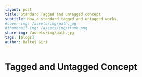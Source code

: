 ```yaml
---
layout: post
title: Standard Tagged and untagged concept
subtitle: How a standard tagged and untagged works.
#cover-img: /assets/img/path.jpg
#thumbnail-img: /assets/img/thumb.png
share-img: /assets/img/path.jpg
tags: [blogs]
author: Baltej Giri
---
```


# Tagged and Untagged Concept

